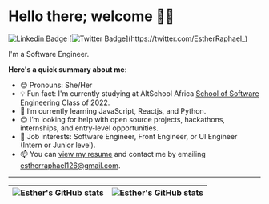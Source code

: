 # Hello there; welcome 👋🏾

 [![Linkedin Badge](https://img.shields.io/badge/-estherraphael-blue?style=for-the-badge&logo=Linkedin&logoColor=white&link=https://www.linkedin.com/in/esther-raphael-6491441a7/)](https://www.linkedin.com/in/esther-raphael-6491441a7/) [![Twitter Badge](https://img.shields.io/badge/-@estherraphael_-1ca0f1?style=for-the-badge&logo=twitter&logoColor=white&link=https://twitter.com/EstherRaphael_)](https://twitter.com/EstherRaphael_)

I'm a Software Engineer.

**Here's a quick summary about me**:

- 😊 Pronouns: She/Her
- 💡 Fun fact: I'm currently studying at AltSchool Africa [School of Software Engineering](https://altschoolafrica.com/schools/engineering) Class of 2022.
- 🌱 I’m currently learning JavaScript, Reactjs, and Python.
- 😊 I’m looking for help with open source projects, hackathons, internships, and entry-level opportunities.
- 💼 Job interests: Software Engineer, Front Engineer, or UI Engineer (Intern or Junior level).
- 📫 You can [view my resume](file:///C:/Users/hp/Downloads/resume.pdf) and contact me by emailing estherraphael126@gmail.com.

---

| <img align="center" src="https://github-readme-stats.vercel.app/api?username=eceegit&show_icons=true&include_all_commits=true&hide_border=true" alt="Esther's GitHub stats" /> | <img align="center" src="https://github-readme-stats.vercel.app/api/top-langs/?username=eceegit&langs_count=8&layout=compact&hide_border=true" alt="Esther's GitHub stats" /> |
| ------------- | ------------- |
